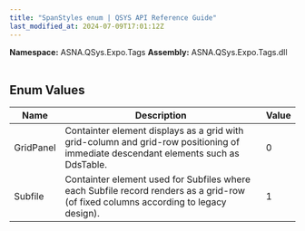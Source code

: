 ```yaml
---
title: "SpanStyles enum | QSYS API Reference Guide"
last_modified_at: 2024-07-09T17:01:12Z
---
```




**Namespace:** ASNA.QSys.Expo.Tags
**Assembly:** ASNA.QSys.Expo.Tags.dll
<br>
<br>

## Enum Values

| Name | Description | Value
| --- | --- | --- 
| GridPanel | Containter element displays as a grid with grid-column and grid-row positioning of immediate descendant elements such as DdsTable. | 0 |
| Subfile | Containter element used for Subfiles where each Subfile record renders as a grid-row (of fixed columns according to legacy design). | 1 |
